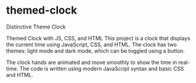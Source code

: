 # themed-clock
Distinctive Theme Clock

Themed Clock with JS, CSS, and HTML
This project is a clock that displays the current time using JavaScript, CSS, and HTML. The clock has two themes: light mode and dark mode, which can be toggled using a button.

The clock hands are animated and move smoothly to show the time in real-time. The code is written using modern JavaScript syntax and basic CSS and HTML.
